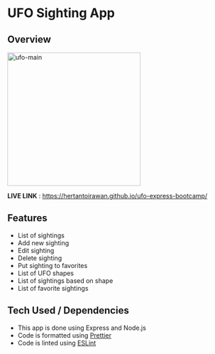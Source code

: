 # UFO Sighting App

## Overview

<img src="https://user-images.githubusercontent.com/17814490/155581608-f5b24b0a-66e7-4b76-be5d-911a47c4e74e.jpg" alt="ufo-main" width="300"/>

**LIVE LINK** : https://hertantoirawan.github.io/ufo-express-bootcamp/

## Features

- List of sightings
- Add new sighting
- Edit sighting
- Delete sighting
- Put sighting to favorites
- List of UFO shapes
- List of sightings based on shape
- List of favorite sightings

## Tech Used / Dependencies

- This app is done using Express and Node.js
- Code is formatted using [Prettier](https://www.npmjs.com/package/prettier)
- Code is linted using [ESLint](https://www.npmjs.com/package/eslint)

